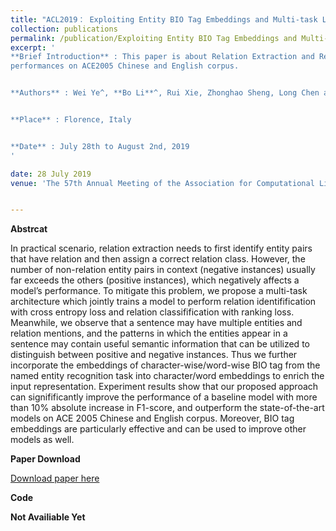 ```yaml
---
title: "ACL2019： Exploiting Entity BIO Tag Embeddings and Multi-task Learning for Relation Extraction with Imbalanced Data"
collection: publications
permalink: /publication/Exploiting Entity BIO Tag Embeddings and Multi-task Learning for Relation Extraction with Imbalanced Data
excerpt: '
**Brief Introduction** : This paper is about Relation Extraction and Relation Identification and accepted by ACL2019. In this paper, we use tag embeddings and improved multi-task learning to obtain the state-of-the-art 
performances on ACE2005 Chinese and English corpus. 


**Authors** : Wei Ye^, **Bo Li**^, Rui Xie, Zhonghao Sheng, Long Chen and Shikun Zhang. (^indicates equal contribution)


**Place** : Florence, Italy


**Date** : July 28th to August 2nd, 2019
'

date: 28 July 2019
venue: 'The 57th Annual Meeting of the Association for Computational Linguistics (ACL2019)'


---
```

**Abstrcat**

In practical scenario, relation extraction needs to first identify entity pairs that have relation and then assign a correct relation class. 
However, the number of non-relation entity pairs in context (negative instances) usually far exceeds the others (positive instances), which negatively 
affects a model’s performance. To mitigate this problem, we propose a multi-task architecture which jointly trains a model to perform relation identifification 
with cross entropy loss and relation classifification with ranking loss. Meanwhile, we observe that a sentence may have multiple entities and relation mentions, 
and the patterns in which the entities appear in a sentence may contain useful semantic information that can be utilized to distinguish between positive and negative 
instances. Thus we further incorporate the embeddings of character-wise/word-wise BIO tag from the named entity recognition task into character/word embeddings to 
enrich the input representation. Experiment results show that our proposed approach can signifificantly improve the performance of a baseline model with more than 10% 
absolute increase in F1-score, and outperform the state-of-the-art models on ACE 2005 Chinese and English corpus. Moreover, BIO tag embeddings are particularly 
effective and can be used to improve other models as well. 


**Paper Download**


[Download paper here](http://deepblue666.github.io/files/Exploiting_Entity_BIO_Tag_Embeddings_and_Multi_task_Learning_for_Relation_Extraction_with_Imbalanced_Data.pdf) 


**Code**


**Not Availiable Yet**